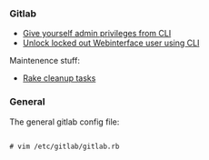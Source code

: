 ### Gitlab


* [Give yourself admin privileges from CLI](https://forum.gitlab.com/t/how-do-i-change-my-profile-to-admin/35888/2)
* [Unlock locked out Webinterface user using CLI](https://docs.gitlab.com/ee/security/unlock_user.html)

Maintenence stuff:

* [Rake cleanup tasks](https://docs.gitlab.com/ee/raketasks/cleanup.html)


### General


The general gitlab config file:

```

# vim /etc/gitlab/gitlab.rb

```


